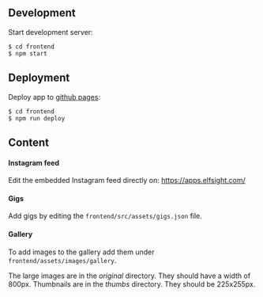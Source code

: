 
## Development
Start development server:
```
$ cd frontend
$ npm start
```

## Deployment
Deploy app to [github pages](https://ynnckth.github.io/scara):
```
$ cd frontend
$ npm run deploy
```

## Content

#### Instagram feed
Edit the embedded Instagram feed directly on: https://apps.elfsight.com/

#### Gigs
Add gigs by editing the `frontend/src/assets/gigs.json` file.

#### Gallery
To add images to the gallery add them under `frontend/assets/images/gallery`.

The large images are in the *original* directory. They should have a width of 800px.
Thumbnails are in the *thumbs* directory. They should be 225x255px.
